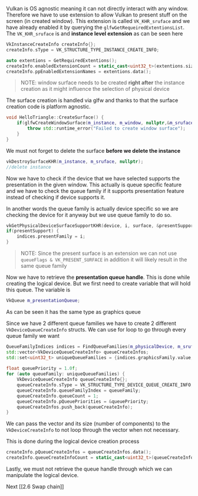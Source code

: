 Vulkan is OS agnostic meaning it can not directly interact with any window. Therefore we have to use extension to allow Vulkan to present stuff on the screen (in created window). This extension is called `VK_KHR_sruface` and we have already enabled it by querying the `glfwGetRequeiredExtentionsList`. The `VK_KHR_sruface` is and **instance level extension** as can be seen here 
```c++
VkInstanceCreateInfo createInfo{};  
createInfo.sType = VK_STRUCTURE_TYPE_INSTANCE_CREATE_INFO;

auto extentions = GetRequiredExtentions();  
createInfo.enabledExtensionCount = static_cast<uint32_t>(extentions.size());  
createInfo.ppEnabledExtensionNames = extentions.data();
```

> NOTE: window surface needs to be created **right after** the instance creation as it might influence the selection of physical device

The surface creation is handled via glfw and thanks to that the surface creation code is platform agnostic.

```c++
void HelloTriangle::CreateSurface() {  
    if(glfwCreateWindowSurface(m_instance, m_window, nullptr,&m_sruface) != VK_SUCCESS) {  
        throw std::runtime_error("Failed to create window surface");  
    }  
}
```

We must not forget to delete the surface **before we delete the instance** 

```c++
vkDestroySurfaceKHR(m_instance, m_sruface, nullptr);
//delete instance 
```

Now we have to check if the device that we have selected supports the presentation in the given window. This actually is queue specific feature and we have to check the queue family if it supports presentation feature instead of checking if device supports it.

In another words the queue family is actually device specific so we are checking the device for it anyway but we use queue family to do so.

```c++
vkGetPhysicalDeviceSurfaceSupportKHR(device, i, surface, &presentSupport);  
if(presentSupport) {  
    indices.presentFamily = i;  
}
```
>NOTE: Since the present surface is an extension we can not use `queueFlags & VK_PRESENT_SURFACE` in addition it will likely result in the same queue family

Now we have to retrieve the **presentation queue handle**. This is done while creating the logical device.  But we first need to create variable that will hold this queue. The variable is 

```c++
VkQueue m_presentationQueue;
```
As can be seen it has the same type as graphics queue

Since we have 2 different queue families we have to create 2 different `VkDeviceQueueCreateInfo` structs. We can use for loop to go through every queue family we want

```c++
QueueFamilyIndices indices = FindQueueFamilies(m_physicalDevice, m_sruface);  
std::vector<VkDeviceQueueCreateInfo> queueCreateInfos;  
std::set<uint32_t> uniqueQueueFamilies = {indices.graphicsFamily.value, indices.presentFamily.value()};  
  
float queuePriority = 1.0f;  
for (auto queueFamily: uniqueQueueFamilies) {  
    VkDeviceQueueCreateInfo queueCreateInfo{};  
    queueCreateInfo.sType = VK_STRUCTURE_TYPE_DEVICE_QUEUE_CREATE_INFO;  
    queueCreateInfo.queueFamilyIndex = queueFamily;  
    queueCreateInfo.queueCount = 1;  
    queueCreateInfo.pQueuePriorities = &queuePriority;  
    queueCreateInfos.push_back(queueCreateInfo);  
}
```

We can pass the vector and its size (number of components) to the `VkDeviceCreateInfo` to not loop through the vector when not necessary.

This is done during the logical device creation process

```c++
createInfo.pQueueCreateInfos = queueCreateInfos.data();  
createInfo.queueCreateInfoCount = static_cast<uint32_t>(queueCreateInfos.size());  
```
Lastly, we must not retrieve the queue handle through which we can manipulate the logical device. 

Next [[2.6 Swap chain]]